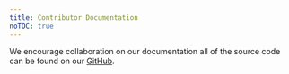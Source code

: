 ```yaml
---
title: Contributor Documentation
noTOC: true
---
```

We encourage collaboration on our documentation all of the source code can be found on our [GitHub](https://github.com/InfinityBots).

<Overview />
